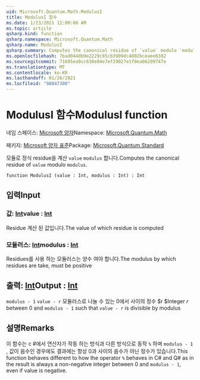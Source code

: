 ```yaml
---
uid: Microsoft.Quantum.Math.ModulusI
title: ModulusI 함수
ms.date: 1/23/2021 12:00:00 AM
ms.topic: article
qsharp.kind: function
qsharp.namespace: Microsoft.Quantum.Math
qsharp.name: ModulusI
qsharp.summary: Computes the canonical residue of `value` modulo `modulus`.
ms.openlocfilehash: 7bad044db9e2229c85cb3909dc4802bceaee6382
ms.sourcegitcommit: 71605ea9cc630e84e7ef29027e1f0ea06299747e
ms.translationtype: MT
ms.contentlocale: ko-KR
ms.lasthandoff: 01/26/2021
ms.locfileid: "98847300"
---
```

# <a name="modulusi-function"></a><span data-ttu-id="b7e17-102">ModulusI 함수</span><span class="sxs-lookup"><span data-stu-id="b7e17-102">ModulusI function</span></span>

<span data-ttu-id="b7e17-103">네임 스페이스: [Microsoft 양자](xref:Microsoft.Quantum.Math)</span><span class="sxs-lookup"><span data-stu-id="b7e17-103">Namespace: [Microsoft.Quantum.Math](xref:Microsoft.Quantum.Math)</span></span>

<span data-ttu-id="b7e17-104">패키지: [Microsoft 양자 표준](https://nuget.org/packages/Microsoft.Quantum.Standard)</span><span class="sxs-lookup"><span data-stu-id="b7e17-104">Package: [Microsoft.Quantum.Standard](https://nuget.org/packages/Microsoft.Quantum.Standard)</span></span>


<span data-ttu-id="b7e17-105">모듈로 정식 residue을 계산 `value` `modulus` 합니다.</span><span class="sxs-lookup"><span data-stu-id="b7e17-105">Computes the canonical residue of `value` modulo `modulus`.</span></span>

```qsharp
function ModulusI (value : Int, modulus : Int) : Int
```


## <a name="input"></a><span data-ttu-id="b7e17-106">입력</span><span class="sxs-lookup"><span data-stu-id="b7e17-106">Input</span></span>

### <a name="value--int"></a><span data-ttu-id="b7e17-107">값: [Int](xref:microsoft.quantum.lang-ref.int)</span><span class="sxs-lookup"><span data-stu-id="b7e17-107">value : [Int](xref:microsoft.quantum.lang-ref.int)</span></span>

<span data-ttu-id="b7e17-108">Residue 계산 된 값입니다.</span><span class="sxs-lookup"><span data-stu-id="b7e17-108">The value of which residue is computed</span></span>


### <a name="modulus--int"></a><span data-ttu-id="b7e17-109">모듈러스: [Int](xref:microsoft.quantum.lang-ref.int)</span><span class="sxs-lookup"><span data-stu-id="b7e17-109">modulus : [Int](xref:microsoft.quantum.lang-ref.int)</span></span>

<span data-ttu-id="b7e17-110">Residues를 사용 하는 모듈러스는 양수 여야 합니다.</span><span class="sxs-lookup"><span data-stu-id="b7e17-110">The modulus by which residues are take, must be positive</span></span>



## <a name="output--int"></a><span data-ttu-id="b7e17-111">출력: [Int](xref:microsoft.quantum.lang-ref.int)</span><span class="sxs-lookup"><span data-stu-id="b7e17-111">Output : [Int](xref:microsoft.quantum.lang-ref.int)</span></span>

<span data-ttu-id="b7e17-112">`modulus - 1` `value - r` 모듈러스로 나눌 수 있는 0에서 사이의 정수 $r $</span><span class="sxs-lookup"><span data-stu-id="b7e17-112">Integer $r$ between 0 and `modulus - 1` such that `value - r` is divisible by modulus</span></span>

## <a name="remarks"></a><span data-ttu-id="b7e17-113">설명</span><span class="sxs-lookup"><span data-stu-id="b7e17-113">Remarks</span></span>

<span data-ttu-id="b7e17-114">이 함수는 c #에서 연산자가 작동 하는 방식과 다른 방식으로 동작 `%` 하며 `modulus - 1` , 값이 음수인 경우에도 결과에는 항상 0과 사이의 음수가 아닌 정수가 있습니다.</span><span class="sxs-lookup"><span data-stu-id="b7e17-114">This function behaves different to how the operator `%` behaves in C# and Q# as in the result is always a non-negative integer between 0 and `modulus - 1`, even if value is negative.</span></span>